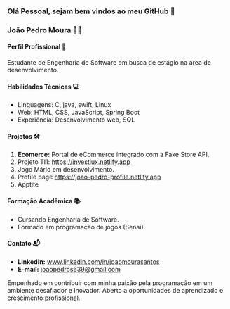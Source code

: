 ### Olá Pessoal, sejam bem vindos ao meu GitHub 👋

### João Pedro Moura 👨‍💻

#### Perfil Profissional 🚀
Estudante de Engenharia de Software em busca de estágio na área de desenvolvimento.

#### Habilidades Técnicas 💻
- Linguagens: C, java, swift, Linux
- Web: HTML, CSS, JavaScript, Spring Boot
- Experiência: Desenvolvimento web, SQL

#### Projetos 🛠️
1. **Ecomerce:**  Portal de eCommerce integrado com a Fake Store API.
2. Projeto TI1: https://investlux.netlify.app
3. Jogo Mário em desenvolvimento.
4. Profile page https://joao-pedro-profile.netlify.app
5. Apptite
   
   
#### Formação Acadêmica 📚
- Cursando Engenharia de Software.
- Formado em programação de jogos (Senai).

#### Contato 📬
- **LinkedIn:** www.linkedin.com/in/joaomourasantos
- **E-mail:** joaopedros639@gmail.com

Empenhado em contribuir com minha paixão pela programação em um ambiente desafiador e inovador. Aberto a oportunidades de aprendizado e crescimento profissional.
